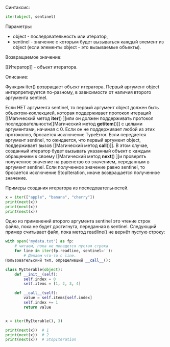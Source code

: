 Синтаксис:
```py
iter(object, sentinel)
```
Параметры:
- object - последовательность или итератор,
- sentinel - значение с которым будет вызываться каждый элемент из object (если элементы object - это вызываемые объекты).

Возвращаемое значение:

[[Итератор]] - объект итератора.

Описание:

Функция iter() возвращает объект итератора. Первый аргумент object интерпретируется по-разному, в зависимости от 
наличия второго аргумента sentinel.

Если НЕТ аргумента sentinel, то первый аргумент object должен быть объектом-коллекцией, которая поддерживает 
протокол итераций [[Магический метод __iter__() ]]или он должен поддерживать протокол последовательности[[Магический  метод __getitem__()]] с 
целыми аргументами, начиная с 0. Если он не поддерживает любой из этих протоколов, бросается исключение TypeError.
Если передается аргумент sentinel, то ожидается, что первый аргумент object, поддерживает вызов [[Магический метод __call__()]]. В этом 
случае, созданный итератор будет вызывать указанный объект с каждым обращением к своему [[Магический метод __next__() ]]и проверять 
полученное значение на равенство со значением, переданным в аргумент sentinel. Если полученное значение равно 
sentinel, то бросается исключение StopIteration, иначе возвращается полученное значение.

Примеры создания итератора из последовательностей.
```py
x = iter(["apple", "banana", "cherry"])
print(next(x))
print(next(x))
print(next(x))
```
Одно из применений второго аргумента sentinel это чтение строк файла, пока не будет достигнута, переданная в 
sentinel. Следующий пример считывает файл, пока метод readline() не вернёт пустую строку:

```py
with open('mydata.txt') as fp:
    # читаем, пока не попадется пустая строка
    for line in iter(fp.readline, sentinel=''): 
        # Делаем что-то с line.
Пользовательский тип, определивший __call__():

class MyIterable(object):
    def __init__(self):
        self.index = 0
        self.items = [1, 2, 3, 4]

    def __call__(self):
        value = self.items[self.index]
        self.index += 1
        return value


x = iter(MyIterable(), 3)

print(next(x))  # 1
print(next(x))  # 2
print(next(x))  # StopIteration
```